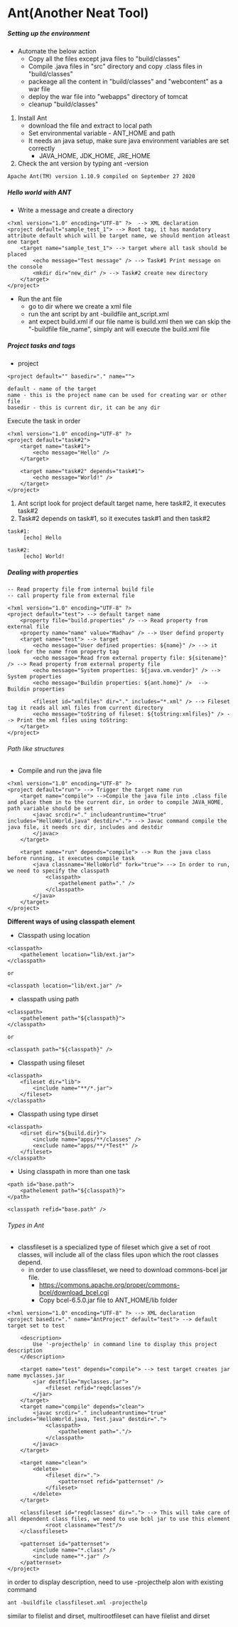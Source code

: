 # Ant(Another Neat Tool)


##### Setting up the environment

 - Automate the below action
    - Copy all the files except java files to "build/classes"
    - Compile .java files in "src" directory and copy .class files in "build/classes"
    - packeage all the content in "build/classes" and "webcontent" as a war file
    - deploy the war file into "webapps" directory of tomcat
    - cleanup "build/classes"  

1. Install Ant
    - download the file and extract to local path
    -  Set environmental variable - ANT_HOME and path
    -  It needs an java setup, make sure java environment variables are set correctly
        - JAVA_HOME, JDK_HOME, JRE_HOME 
2. Check the ant version by typing ant -version

```
Apache Ant(TM) version 1.10.9 compiled on September 27 2020
```

##### Hello world with ANT

- Write a message and create a directory

```
<?xml version="1.0" encoding="UTF-8" ?>  --> XML declaration
<project default="sample_test_1"> --> Root tag, it has mandatory attribute default which will be target name, we should mention atleast one target
	<target name="sample_test_1"> --> target where all task should be placed
		<echo message="Test message" /> --> Task#1 Print message on the console
		<mkdir dir="new_dir" /> --> Task#2 create new directory
	</target>
</project>
```
- Run the ant file 
  - go to dir where we create a xml file
  - run the ant script by ant -buildfile ant_script.xml 
  - ant expect build.xml if our file name is build.xml then we can skip the "-buildfile file_name", simply ant will execute the build.xml file


##### Project tasks and tags

- project	

```
<project default="" basedir="." name="">

default - name of the target 
name - this is the project name can be used for creating war or other file
basedir - this is current dir, it can be any dir
```

Execute the task in order

```
<?xml version="1.0" encoding="UTF-8" ?>
<project default="task#2">
	<target name="task#1">
		<echo message="Hello" />
	</target>
	
	<target name="task#2" depends="task#1">
		<echo message="World!" />
	</target>
</project>
```
1. Ant script look for project default target name, here task#2, it executes task#2
2. Task#2 depends on task#1, so it executes task#1 and then task#2

```
task#1:
     [echo] Hello

task#2:
     [echo] World!
```

##### Dealing with properties
	-- Read property file from internal build file
	-- call property file from external file
	
```
<?xml version="1.0" encoding="UTF-8" ?>
<project default="test"> --> default target name
	<property file="build.properties" /> --> Read property from external file
	<property name="name" value="Madhav" /> --> User defind property
	<target name="test"> --> target
		<echo message="User defined properties: ${name}" /> --> it look for the name from property tag	
		<echo message="Read from external property file: ${sitename}" /> --> Read property from external property file
		<echo message="System properties: ${java.vm.vendor}" /> --> System properties 	
		<echo message="Buildin properties: ${ant.home}" />  --> Buildin properties	
		
		<fileset id="xmlfiles" dir="." includes="*.xml" /> --> Fileset tag it reads all xml files from current directory
		<echo message="toString of fileset: ${toString:xmlfiles}" /> --> Print the xml files using toString:	
	</target>
</project>
```

###### Path like structures

- Compile and run the java file

```
<?xml version="1.0" encoding="UTF-8" ?>
<project default="run"> --> Trigger the target name run
	<target name="compile"> -->Compile the java file into .class file and place them in to the current dir, in order to compile JAVA_HOME, path variable should be set
		<javac srcdir="." includeantruntime="true" includes="HelloWorld.java" destdir="."> --> Javac command compile the java file, it needs src dir, includes and destdir
		</javac>
	</target>
	
	<target name="run" depends="compile"> --> Run the java class before running, it executes compile task
		<java classname="HelloWorld" fork="true"> --> In order to run, we need to specify the classpath
			<classpath>
				<pathelement path="." />
			</classpath>
		</java>
	</target>
</project>
```

**Different ways of using classpath element**

- Classpath using location

```
<classpath>
	<pathelement location="lib/ext.jar">
</classpath>

or

<classpath location="lib/ext.jar" />

```

- classpath using path

```
<classpath>
	<pathelement path="${classpath}">
</classpath>

or

<classpath path="${classpath}" />

```

- Classpath using fileset

```
<classpath>
	<fileset dir="lib">
		<include name="**/*.jar">
	</fileset>
</classpath>
```

- Classpath using type dirset

```
<classpath>
	<dirset dir="${build.dir}">
		<include name="apps/**/classes" />
		<exclude name="apps/**/*Test*" />
	</fileset>
</classpath>
```
- Using classpath in more than one task

```
<path id="base.path">
	<pathelement path="${classpath}">
</path>

<classpath refid="base.path" />
```

###### Types in Ant

- classfileset is a specialized type of fileset which give a set of root classes, will include all of the class files upon which the root classes depend.
	- in order to  use classfileset, we need to download commons-bcel jar file.
		- https://commons.apache.org/proper/commons-bcel/download_bcel.cgi 
		- Copy 	bcel-6.5.0.jar file to ANT_HOME/lib folder


```
<?xml version="1.0" encoding="UTF-8" ?> --> XML declaration
<project basedir="." name="AntProject" default="test"> --> default target set to test

	<description>
		Use '-projecthelp' in command line to display this project description
	</description>
	
	<target name="test" depends="compile"> --> test target creates jar name myclasses.jar
		<jar destfile="myclasses.jar">
			<fileset refid="reqdclasses"/>
		</jar>
	</target>
	<target name="compile" depends="clean">
		<javac srcdir="." includeantruntime="true" includes="HelloWorld.java, Test.java" destdir=".">
			<classpath>
				<pathelement path="."/>
			</classpath>
		</javac>
	</target>
	
	<target name="clean">
		<delete>
			<fileset dir=".">
				<patternset refid="patternset" />
			</fileset>
		</delete>
	</target>
	
	<classfileset id="reqdclasses" dir="."> --> This will take care of all dependent class files, we need to use bcbl jar to use this element
			<root classname="Test"/>
	</classfileset>
	
	<patternset id="patternset">
		<include name="*.class" />
		<include name="*.jar" />
	</patternset>
</project>
```

in order to display description, need to use -projecthelp alon with existing command

```
ant -buildfile classfileset.xml -projecthelp
```

similar to filelist and dirset, multirootfileset can have filelist and dirset

